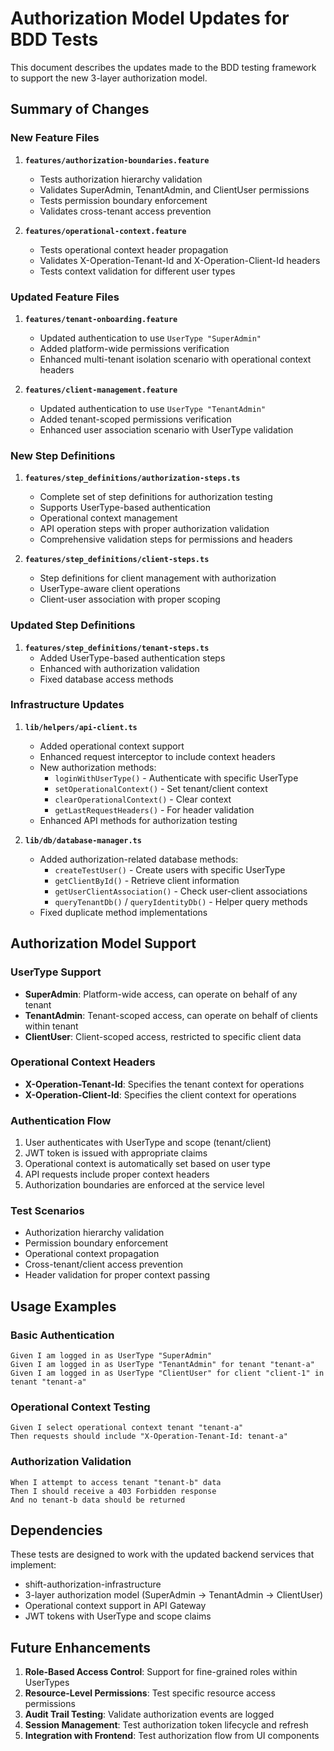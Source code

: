 # Authorization Model Updates for BDD Tests

This document describes the updates made to the BDD testing framework to support the new 3-layer authorization model.

## Summary of Changes

### New Feature Files

1. **`features/authorization-boundaries.feature`**
   - Tests authorization hierarchy validation
   - Validates SuperAdmin, TenantAdmin, and ClientUser permissions
   - Tests permission boundary enforcement
   - Validates cross-tenant access prevention

2. **`features/operational-context.feature`**
   - Tests operational context header propagation
   - Validates X-Operation-Tenant-Id and X-Operation-Client-Id headers
   - Tests context validation for different user types

### Updated Feature Files

1. **`features/tenant-onboarding.feature`**
   - Updated authentication to use `UserType "SuperAdmin"`
   - Added platform-wide permissions verification
   - Enhanced multi-tenant isolation scenario with operational context headers

2. **`features/client-management.feature`**
   - Updated authentication to use `UserType "TenantAdmin"`
   - Added tenant-scoped permissions verification
   - Enhanced user association scenario with UserType validation

### New Step Definitions

1. **`features/step_definitions/authorization-steps.ts`**
   - Complete set of step definitions for authorization testing
   - Supports UserType-based authentication
   - Operational context management
   - API operation steps with proper authorization validation
   - Comprehensive validation steps for permissions and headers

2. **`features/step_definitions/client-steps.ts`**
   - Step definitions for client management with authorization
   - UserType-aware client operations
   - Client-user association with proper scoping

### Updated Step Definitions

1. **`features/step_definitions/tenant-steps.ts`**
   - Added UserType-based authentication steps
   - Enhanced with authorization validation
   - Fixed database access methods

### Infrastructure Updates

1. **`lib/helpers/api-client.ts`**
   - Added operational context support
   - Enhanced request interceptor to include context headers
   - New authorization methods:
     - `loginWithUserType()` - Authenticate with specific UserType
     - `setOperationalContext()` - Set tenant/client context
     - `clearOperationalContext()` - Clear context
     - `getLastRequestHeaders()` - For header validation
   - Enhanced API methods for authorization testing

2. **`lib/db/database-manager.ts`**
   - Added authorization-related database methods:
     - `createTestUser()` - Create users with specific UserType
     - `getClientById()` - Retrieve client information
     - `getUserClientAssociation()` - Check user-client associations
     - `queryTenantDb()` / `queryIdentityDb()` - Helper query methods
   - Fixed duplicate method implementations

## Authorization Model Support

### UserType Support
- **SuperAdmin**: Platform-wide access, can operate on behalf of any tenant
- **TenantAdmin**: Tenant-scoped access, can operate on behalf of clients within tenant
- **ClientUser**: Client-scoped access, restricted to specific client data

### Operational Context Headers
- **X-Operation-Tenant-Id**: Specifies the tenant context for operations
- **X-Operation-Client-Id**: Specifies the client context for operations

### Authentication Flow
1. User authenticates with UserType and scope (tenant/client)
2. JWT token is issued with appropriate claims
3. Operational context is automatically set based on user type
4. API requests include proper context headers
5. Authorization boundaries are enforced at the service level

### Test Scenarios
- Authorization hierarchy validation
- Permission boundary enforcement
- Operational context propagation
- Cross-tenant/client access prevention
- Header validation for proper context passing

## Usage Examples

### Basic Authentication
```gherkin
Given I am logged in as UserType "SuperAdmin"
Given I am logged in as UserType "TenantAdmin" for tenant "tenant-a"
Given I am logged in as UserType "ClientUser" for client "client-1" in tenant "tenant-a"
```

### Operational Context Testing
```gherkin
Given I select operational context tenant "tenant-a"
Then requests should include "X-Operation-Tenant-Id: tenant-a"
```

### Authorization Validation
```gherkin
When I attempt to access tenant "tenant-b" data
Then I should receive a 403 Forbidden response
And no tenant-b data should be returned
```

## Dependencies

These tests are designed to work with the updated backend services that implement:
- shift-authorization-infrastructure
- 3-layer authorization model (SuperAdmin → TenantAdmin → ClientUser)
- Operational context support in API Gateway
- JWT tokens with UserType and scope claims

## Future Enhancements

1. **Role-Based Access Control**: Support for fine-grained roles within UserTypes
2. **Resource-Level Permissions**: Test specific resource access permissions
3. **Audit Trail Testing**: Validate authorization events are logged
4. **Session Management**: Test authorization token lifecycle and refresh
5. **Integration with Frontend**: Test authorization flow from UI components
